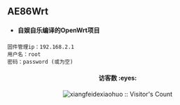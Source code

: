 ## AE86Wrt

* #### 自娱自乐编译的OpenWrt项目

```
固件管理ip：192.168.2.1  
用户名：root
密码：password (或为空)
```



<h4 align="center">访客数 :eyes:</h4>

<p align="center"><img src="https://profile-counter.glitch.me/xiangfeidexiaohuo/count.svg" alt="xiangfeidexiaohuo :: Visitor's Count" /></p>
